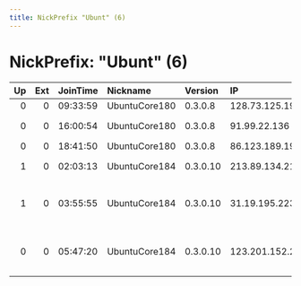 ```yaml
---
title: NickPrefix "Ubunt" (6)
---
```


# NickPrefix: "Ubunt" (6)

|   Up |   Ext | JoinTime   | Nickname      | Version   | IP              | AS                                   | CC   |   ORp |   Dirp | OS    | Contact   |   eFamMembers |
|-----:|------:|:-----------|:--------------|:----------|:----------------|:-------------------------------------|:-----|------:|-------:|:------|:----------|--------------:|
|    0 |     0 | 09:33:59   | UbuntuCore180 | 0.3.0.8   | 128.73.125.195  | VimpelCom                            | ru   | 44111 |      0 | Linux | None      |             1 |
|    0 |     0 | 16:00:54   | UbuntuCore180 | 0.3.0.8   | 91.99.22.136    | Pars Online PJS                      | ir   | 44219 |      0 | Linux | None      |             1 |
|    0 |     0 | 18:41:50   | UbuntuCore180 | 0.3.0.8   | 86.123.189.196  | RCS &amp; RDS                        | ro   | 45023 |      0 | Linux | None      |             1 |
|    1 |     0 | 02:03:13   | UbuntuCore184 | 0.3.0.10  | 213.89.134.218  | Com Hem AB                           | se   | 44959 |      0 | Linux | None      |             1 |
|    1 |     0 | 03:55:55   | UbuntuCore184 | 0.3.0.10  | 31.19.195.223   | Vodafone Kabel Deutschland GmbH      | de   | 44401 |      0 | Linux | None      |             1 |
|    0 |     0 | 05:47:20   | UbuntuCore184 | 0.3.0.10  | 123.201.152.241 | YOU Broadband &amp; Cable India Ltd. | in   | 38417 |      0 | Linux | None      |             1 |
